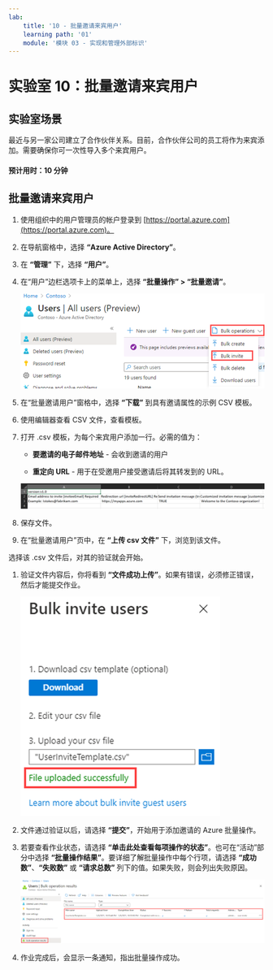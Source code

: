 ```yaml
---
lab:
    title: '10 - 批量邀请来宾用户'
    learning path: '01'
    module: '模块 03 - 实现和管理外部标识'
---
```


# 实验室 10：批量邀请来宾用户

## 实验室场景

最近与另一家公司建立了合作伙伴关系。目前，合作伙伴公司的员工将作为来宾添加。需要确保你可一次性导入多个来宾用户。

#### 预计用时：10 分钟

## 批量邀请来宾用户

1. 使用组织中的用户管理员的帐户登录到 [https://portal.azure.com](https://portal.azure.com)。

1. 在导航窗格中，选择 **“Azure Active Directory”**。

1. 在 **“管理”** 下，选择 **“用户”**。

1. 在“用户”边栏选项卡上的菜单上，选择 **“批量操作” > “批量邀请”**。

     ![显示“所有用户”页面的屏幕图像，其中突出显示了“批量操作”和“批量邀请”菜单选项](./media/lp1-mod3-bulk-invite-option.png)

1. 在“批量邀请用户”窗格中，选择 **“下载”** 到具有邀请属性的示例 CSV 模板。

1. 使用编辑器查看 CSV 文件，查看模板。

1. 打开 .csv 模板，为每个来宾用户添加一行。必需的值为：

    - **要邀请的电子邮件地址** - 会收到邀请的用户

    - **重定向 URL** - 用于在受邀用户接受邀请后将其转发到的 URL。

    ![显示示例批量邀请来宾模板 CSV 的屏幕图像](./media/lp1-mod3-template-csv.png)

1. 保存文件。

1. 在“批量邀请用户”页中，在 **“上传 csv 文件”** 下，浏览到该文件。

选择该 .csv 文件后，对其的验证就会开始。

1. 验证文件内容后，你将看到 **“文件成功上传”**。如果有错误，必须修正错误，然后才能提交作业。

    ![显示“批量邀请用户”的屏幕图像，其中突出显示了“文件成功上传”消息](./media/lp1-mod3-bulk-invite-users-upload-csv.png)

1. 文件通过验证以后，请选择 **“提交”**，开始用于添加邀请的 Azure 批量操作。

1. 若要查看作业状态，请选择 **“单击此处查看每项操作的状态”**。也可在“活动”部分中选择 **“批量操作结果”**。要详细了解批量操作中每个行项，请选择 **“成功数”**、**“失败数”** 或 **“请求总数”** 列下的值。如果失败，则会列出失败原因。

    ![显示批量操作结果的屏幕图像](./media/lp1-mod3-bulk-operations-results.png)

1. 作业完成后，会显示一条通知，指出批量操作成功。
